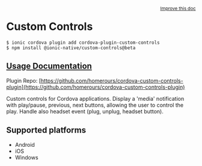 <a style="float:right;font-size:12px;" href="http://github.com/ionic-team/ionic-native/edit/master/src/@ionic-native/plugins/custom-controls/index.ts#L28">
  Improve this doc
</a>

# Custom Controls

```
$ ionic cordova plugin add cordova-plugin-custom-controls
$ npm install @ionic-native/custom-controls@beta
```

## [Usage Documentation](https://ionicframework.com/docs/native/custom-controls/)

Plugin Repo: [https://github.com/homerours/cordova-custom-controls-plugin](https://github.com/homerours/cordova-custom-controls-plugin)

Custom controls for Cordova applications.
Display a 'media' notification with play/pause, previous, next buttons, allowing the user to control the play.
Handle also headset event (plug, unplug, headset button).

## Supported platforms
- Android
- iOS
- Windows



